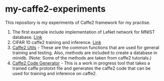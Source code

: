# my-caffe2-experiments

This repository is my experiments of Caffe2 framework for my practise.

1. The first example include implementation of LeNet network for MNIST database. [Link](lenet-mnist/)
2. CIFAR 10 caffe2 training and inference. [Link](cifar10-cnn)
3. [Caffe2 Utils](caffe2_utils) - These are the common functions that are used for general training and testing. Also, methods are included to create a database in minidb. (Note: Some of the methods are taken from caffe2 tutorials.)
4. [Caffe2 Code Generator](https://github.com/lcskrishna/caffe2-code-generator) - This is a work in progress tool that takes a trained caffe prototxt file and generates the caffe2 code that can be used for training and inference on caffe2.



